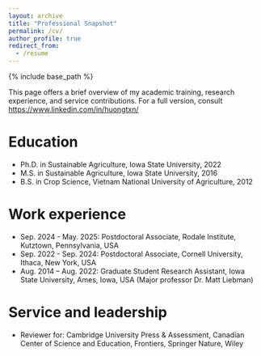 ```yaml
---
layout: archive
title: "Professional Snapshot"
permalink: /cv/
author_profile: true
redirect_from:
  - /resume
---
```


{% include base_path %}

This page offers a brief overview of my academic training, research experience, and service contributions. For a full version, consult <https://www.linkedin.com/in/huongtxn/>

Education
======
* Ph.D. in Sustainable Agriculture, Iowa State University, 2022
* M.S. in Sustainable Agriculture, Iowa State University, 2016
* B.S. in Crop Science, Vietnam National University of Agriculture, 2012

Work experience
======
* Sep. 2024 - May. 2025: Postdoctoral Associate, Rodale Institute, Kutztown, Pennsylvania, USA
* Sep. 2022 - Sep. 2024: Postdoctoral Associate, Cornell University, Ithaca, New York, USA
*	Aug. 2014 – Aug. 2022: Graduate Student Research Assistant, Iowa State University, Ames, Iowa, USA (Major professor Dr. Matt Liebman)
  
Service and leadership
======
* Reviewer for: Cambridge University Press & Assessment, Canadian Center of Science and Education, Frontiers, Springer Nature, Wiley

  
